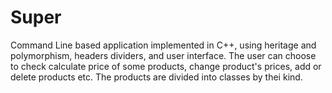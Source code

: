 # Super
 Command Line based application implemented in C++, using heritage and polymorphism, headers dividers, and user interface.
 The user can choose to check calculate price of some products, change product's prices, add or delete products etc.
 The products are divided into classes by thei kind.
 
